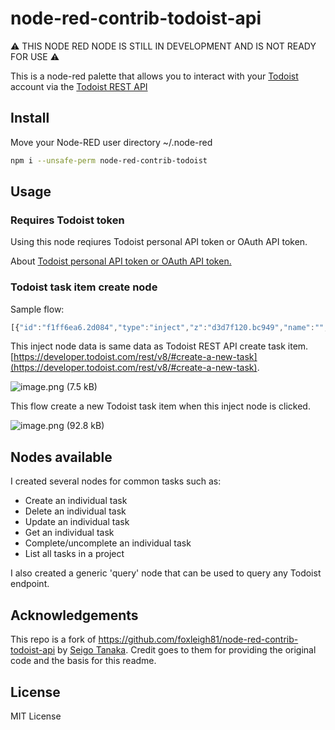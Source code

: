 # node-red-contrib-todoist-api

⚠️ THIS NODE RED NODE IS STILL IN DEVELOPMENT AND IS NOT READY FOR USE ⚠️

This is a node-red palette that allows you to interact with your [Todoist](https://todoist.com) account via the [Todoist REST API](https://developer.todoist.com/rest/v1/#overview)

## Install

Move your Node-RED user directory ~/.node-red

```bash
npm i --unsafe-perm node-red-contrib-todoist
```
## Usage
### Requires Todoist token

Using this node reqiures Todoist personal API token or OAuth API token.

About [Todoist personal API token or OAuth API token.](https://developer.todoist.com/rest/v8/#authorization)

### Todoist task item create node

Sample flow:

```js
[{"id":"f1ff6ea6.2d084","type":"inject","z":"d3d7f120.bc949","name":"","topic":"","payload":"{\"content\":\"Appointment with Maria\",\"due_string\":\"tomorrow at 12:00\",\"due_lang\":\"en\",\"priority\":4}","payloadType":"json","repeat":"","crontab":"","once":false,"onceDelay":0.1,"x":410,"y":560,"wires":[["2cc6e790.eede18"]]},{"id":"70d61dc1.444ba4","type":"debug","z":"d3d7f120.bc949","name":"","active":true,"tosidebar":true,"console":false,"tostatus":false,"complete":"payload","x":770,"y":560,"wires":[]},{"id":"2cc6e790.eede18","type":"todoist-task-create","z":"d3d7f120.bc949","name":"","x":590,"y":560,"wires":[["70d61dc1.444ba4"]]}]
```

This inject node data is same data as Todoist REST API create task item. [https://developer.todoist.com/rest/v8/#create-a-new-task](https://developer.todoist.com/rest/v8/#create-a-new-task).

![image.png (7.5 kB)](https://img.esa.io/uploads/production/attachments/3062/2019/04/17/8131/e1a772cd-e40c-4022-9fc6-50c8a1e8359c.png)

This flow create a new Todoist task item when this inject node is clicked.

![image.png (92.8 kB)](https://img.esa.io/uploads/production/attachments/3062/2019/04/17/8131/c87050cc-ef6e-40da-87e8-5ccab9db8d95.png)

## Nodes available

I created several nodes for common tasks such as:

- Create an individual task
- Delete an individual task
- Update an individual task
- Get an individual task
- Complete/uncomplete an individual task
- List all tasks in a project

I also created a generic 'query' node that can be used to query any Todoist endpoint.

## Acknowledgements

This repo is a fork of <https://github.com/foxleigh81/node-red-contrib-todoist-api> by [Seigo Tanaka](http://1ft-seabass.jp/). Credit goes to them for providing the original code and the basis for this readme.

## License

MIT License
